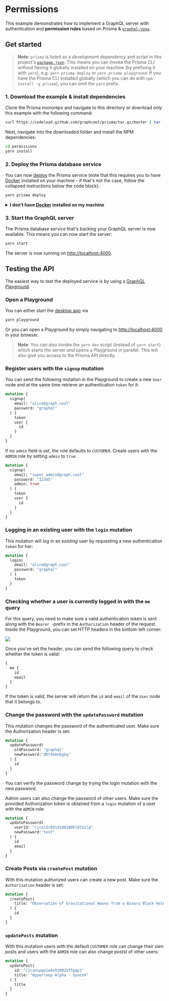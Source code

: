 # Permissions

This example demonstrates how to implement a GraphQL server with authentication and **permission rules** based on Prisma & [`graphql-yoga`](https://github.com/graphcool/graphql-yoga).

## Get started

> **Note**: `prisma` is listed as a _development dependency_ and _script_ in this project's [`package.json`](./package.json). This means you can invoke the Prisma CLI without having it globally installed on your machine (by prefixing it with `yarn`), e.g. `yarn prisma deploy` or `yarn prisma playground`. If you have the Prisma CLI installed globally (which you can do with `npm install -g prisma`), you can omit the `yarn` prefix.

### 1. Download the example & install dependencies

Clone the Prisma monorepo and navigate to this directory or download _only_ this example with the following command:

```sh
curl https://codeload.github.com/graphcool/prisma/tar.gz/master | tar -xz --strip=2 prisma-master/examples/permissions
```

Next, navigate into the downloaded folder and install the NPM dependencies:

```sh
cd permissions
yarn install
```

### 2. Deploy the Prisma database service

You can now [deploy](https://www.prismagraphql.com/docs/reference/cli-command-reference/database-service/prisma-deploy-kee1iedaov) the Prisma service (note that this requires you to have [Docker](https://www.docker.com) installed on your machine - if that's not the case, follow the collapsed instructions below the code block):

```sh
yarn prisma deploy
```

<details>
 <summary><strong>I don't have <a href="https://www.docker.com">Docker</a> installed on my machine</strong></summary>

To deploy your service to a public cluster (rather than locally with Docker), you need to perform the following steps:

1. Remove the `cluster` property from `prisma.yml`
1. Run `yarn prisma deploy`
1. When prompted by the CLI, select a public cluster (e.g. `prisma-eu1` or `prisma-us1`)
1. Replace the [`endpoint`](./src/index.js#L23) in `index.js` with the HTTP endpoint that was printed after the previous command

</details>

### 3. Start the GraphQL server

The Prisma database service that's backing your GraphQL server is now available. This means you can now start the server:

```sh
yarn start
```

The server is now running on [http://localhost:4000](http://localhost:4000).

## Testing the API

The easiest way to test the deployed service is by using a [GraphQL Playground](https://github.com/graphcool/graphql-playground).

### Open a Playground

You can either start the [desktop app](https://github.com/graphcool/graphql-playground) via

```sh
yarn playground
```

Or you can open a Playground by simply navigating to [http://localhost:4000](http://localhost:4000) in your browser.

> **Note**: You can also invoke the `yarn dev` script (instead of `yarn start`) which starts the server _and_ opens a Playground in parallel. This will also give you access to the Prisma API directly.

### Register users with the `signup` mutation

You can send the following mutation in the Playground to create a new `User` node and at the same time retrieve an authentication `token` for it:

```graphql
mutation {
  signup(
    email: "alice@graph.cool"
    password: "graphql"
  ) {
    token
    user {
      id
    }
  }
}
```

If no `admin` field is set, the role defaults to `CUSTOMER`. Create users with the `ADMIN` role by setting `admin` to `true`:

```graphql
mutation {
  signup(
    email: "super_admin@graph.cool"
    password: "12345"
    admin: true
  ) {
    token
    user {
      id
    }
  }
}
```

### Logging in an existing user with the `login` mutation

This mutation will log in an _existing_ user by requesting a new authentication `token` for her:

```graphql
mutation {
  login(
    email: "alice@graph.cool"
    password: "graphql"
  ) {
    token
  }
}
```

### Checking whether a user is currently logged in with the `me` query

For this query, you need to make sure a valid authentication token is sent along with the `Bearer `-prefix in the `Authorization` header of the request. Inside the Playground, you can set HTTP headers in the bottom-left corner:

![](https://i.imgur.com/BLNI8z1.png)

Once you've set the header, you can send the following query to check whether the token is valid:

```graphql
{
  me {
    id
    email
  }
}
```

If the token is valid, the server will return the `id` and `email` of the `User` node that it belongs to.

### Change the password with the `updatePassword` mutation

This mutation changes the password of the authenticated user. Make sure the Authorization header is set:

```graphql
mutation {
  updatePassword(
    oldPassword: "graphql"
    newPassword:"dKt9kAn6gkq"
  ) {
    id
  }
}
```

You can verify the password change by trying the login mutation with the new password.

Admin users can also change the password of other users. Make sure the provided Authorization token is obtained from a `login` mutation of a user with the `ADMIN` role:

```graphql
mutation {
  updatePassword(
    userId: "cjcaldr891d1d0180hl8lb1lp"
    newPassword:"test"
  ) {
    id
    email
  }
}
```

### Create Posts via `createPost` mutation

With this mutation authorized users can create a new post. Make sure the `Authorization` header is set:

```graphql
mutation {
  createPost(
    title: "Observation of Gravitational Waves from a Binary Black Hole Merger"
  ) {
    id
  }
}
```

### `updatePosts` mutation

With this mutation users with the default `CUSTOMER` role can change their own posts and users with the `ADMIN` role can also change postst of other users:

```graphql
mutation {
  updatePost(
    id: "cjcanspge1e4z01802of5gqp1"
    title: "Hyperloop Alpha - SpaceX"
  ) {
    title
  }
}
```
